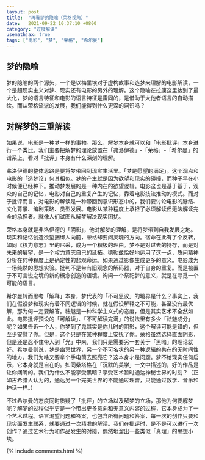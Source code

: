 ```yaml
---
layout: post
title:  "再看梦的隐喻（荣格视角）"
date:   2021-09-22 10:37:10 +0800
category: "过度解读"
usemathjax: true
tags: ["电影", "梦", "荣格", "希尔曼"]
---
```


## 梦的隐喻

梦的隐喻的两个源头，一个是以梅里埃对于虚构故事和造梦来理解的电影解读，一个是超现实主义对梦、现实还有电影的另外的理解。这个隐喻在拉康这里达到了最大化，梦的语言特征和电影的语言特征是雷同的，是借助于大他者语言的自动描绘。而从荣格流派的发展，我们能得到什么更深的洞识吗？

## 对解梦的三重解读

如果说，电影是一种梦一样的事物。那么，解梦本身就可以和「电影批评」本身进行一个类比。我们主要把解梦的理论放置在「弗洛伊德」-「荣格」-「希尔曼」的谱系上，看对「批评」本身有什么深刻的理解。

弗洛伊德的整体思路是要将梦带回到现实生活里。「梦是愿望的满足」。这个观点和电影的「造梦论」何其相似。梦的产生就是因为欲望和现实的碰撞，而种子早在小时候便已经种下。推动梦发展的是一种内在的欲望逻辑。电影这也是基于基于，观众的自己的记忆，电影对自己的重复产生的记忆，靠着电影技法推动的模式。而对于批评而言，对电影的解读是一种带回到意识形态中的，我们要讨论电影的脉络、文化背景、编剧策略、类型发展。电影从某种程度上承担了必须解读但无法解读完全的承担者。就像人们试图从解梦解决现实困扰。

荣格本身就是弗洛伊德的「阴影」，他对解梦的理解，是将梦带到自我发展之地。现实和记忆创造欲望捆绑人向前，荣格却要问灵魂的方向。宿命在此有了个反转，如同《权力意志》里的尼采，成为一个积极的理由。梦不是对过去的持存，而是对未来的展望，是一个权力意志自己的延拓。德勒兹恰好地运用了这一点，质问精神分析在何种程度上是确定性的悲观命运。如果通过影像生成更多的意义。电影成为一场纯然的思想实验。批判不是带有旧观念的解码器，对于自身的重复。而是被置于不可言说之境的新的概念创造的语境。询问一个祭祀梦的意义，就是在寻觅一个可能的语言。

希尔曼转而思考「解释」本身，梦代表的「不可思议」的境界是什么？事实上，我们在假设梦和现实有着不同逻辑的时候，就在假设解释之不可能，甚至没有最优解，那为何一定要解答。祛魅是一种科学主义式的态度，但是其实艺术不全然如此。电影批评预设的「可解读」、「不可解读完满」的说法里有多少「祛魅成分」呢？如果告诉一个人，你梦到了鬼其实是你儿时的阴影，这个解读可能是错的，但至少安慰了你。但是，这个只是在某种程度上安抚了你。荣格虽然选择直面阴影，但是还是忍不住带入到「光」中来，我们只是需要另一套关于「黑暗」的理论就好。希尔曼则说，梦是幽冥世界，另一个不可名状的另一种逻辑的共在的无时间性的地方。我们为啥又要拿个手电筒去照亮它？这本身才是问题。梦不给现实任何启示，它本身就是自在的。如同桑塔格在「沉默的美学」一文中描述的，好的作品是让你闭嘴的。我们为什么不能享受黑暗？享受艺术暂时通达神秘世界的时刻？（正如古希腊人认为的，通达另一个完美世界的不能通过理智，只能通过数学、音乐和神话一样。）

不过希尔曼的态度同时质疑了「批评」的立场以及解梦的立场，那他为何要解梦呢？解梦的过程似乎更是一个带出更多意向和无意义内容的过程，它本身成为了一个艺术过程。语言渴望问题和答案，也包含所有问题和答案，每一次的创作只要和现实面发生联系，就要通过一次精准的解读。我们在批评时，是不是可以进行一次创作？通过艺术行为和作品发生的对接，偶然地溜出一些类似「真理」的思想小块。

{% include comments.html %}
